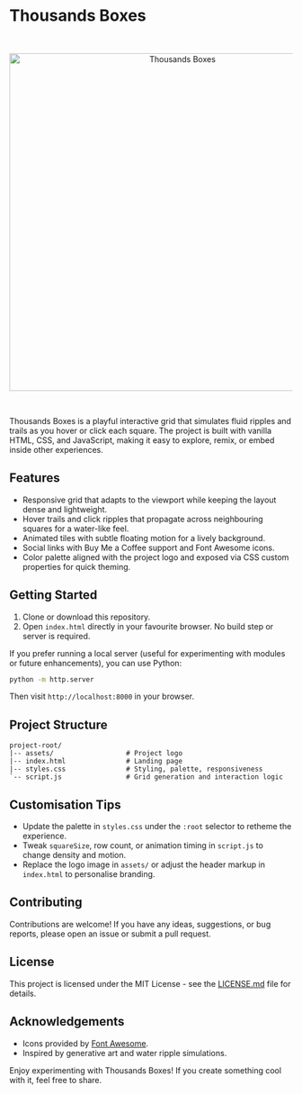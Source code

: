 # Thousands Boxes

<br>
<p align="center">
  <img src="https://github.com/user-attachments/assets/bbf8410d-3760-47e5-ae93-9cce0b16e504" alt="Thousands Boxes" width="600" />
</p>
<br>

Thousands Boxes is a playful interactive grid that simulates fluid ripples and trails as you hover or click each square. The project is built with vanilla HTML, CSS, and JavaScript, making it easy to explore, remix, or embed inside other experiences.

## Features
- Responsive grid that adapts to the viewport while keeping the layout dense and lightweight.
- Hover trails and click ripples that propagate across neighbouring squares for a water-like feel.
- Animated tiles with subtle floating motion for a lively background.
- Social links with Buy Me a Coffee support and Font Awesome icons.
- Color palette aligned with the project logo and exposed via CSS custom properties for quick theming.

## Getting Started
1. Clone or download this repository.
2. Open `index.html` directly in your favourite browser. No build step or server is required.

If you prefer running a local server (useful for experimenting with modules or future enhancements), you can use Python:

```bash
python -m http.server
```

Then visit `http://localhost:8000` in your browser.

## Project Structure
```
project-root/
|-- assets/                  # Project logo
|-- index.html               # Landing page
|-- styles.css               # Styling, palette, responsiveness
`-- script.js                # Grid generation and interaction logic
```

## Customisation Tips

- Update the palette in `styles.css` under the `:root` selector to retheme the experience.
- Tweak `squareSize`, row count, or animation timing in `script.js` to change density and motion.
- Replace the logo image in `assets/` or adjust the header markup in `index.html` to personalise branding.

## Contributing

Contributions are welcome! If you have any ideas, suggestions, or bug reports, please open an issue or submit a pull request.

## License

This project is licensed under the MIT License - see the [LICENSE.md](LICENSE.md) file for details.

## Acknowledgements
- Icons provided by [Font Awesome](https://fontawesome.com/).
- Inspired by generative art and water ripple simulations.

Enjoy experimenting with Thousands Boxes! If you create something cool with it, feel free to share.
